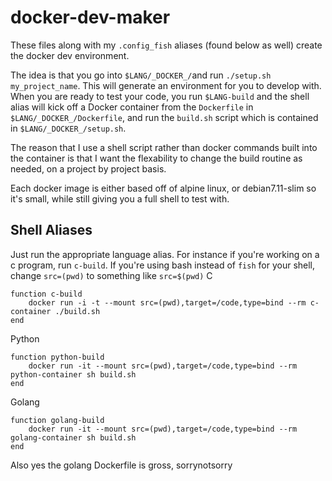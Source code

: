 # docker-dev-maker
These files along with my `.config_fish` aliases (found below as well) create the docker dev environment.

The idea is that you go into `$LANG/_DOCKER_/`and run `./setup.sh my_project_name`.
This will generate an environment for you to develop with. When you are ready to test your code, you run `$LANG-build` and the shell alias will kick off a Docker container from the `Dockerfile` in `$LANG/_DOCKER_/Dockerfile`, and run the `build.sh` script which is contained in `$LANG/_DOCKER_/setup.sh`.

The reason that I use a shell script rather than docker commands built into the container is that I want the flexability to change the build routine as needed, on a project by project basis.

Each docker image is either based off of alpine linux, or debian7.11-slim so it's small, while still giving you a full shell to test with.

## Shell Aliases
Just run the appropriate language alias. For instance if you're working on a c program, run `c-build`.
If you're using bash instead of `fish` for your shell, change `src=(pwd)` to something like `src=$(pwd)`
C
```
function c-build
    docker run -i -t --mount src=(pwd),target=/code,type=bind --rm c-container ./build.sh
end
```

Python
```
function python-build
    docker run -it --mount src=(pwd),target=/code,type=bind --rm python-container sh build.sh
end
```

Golang
```
function golang-build
    docker run -it --mount src=(pwd),target=/code,type=bind --rm golang-container sh build.sh
end
```


Also yes the golang Dockerfile is gross, sorrynotsorry
